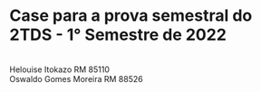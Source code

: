 # Case para a prova semestral do 2TDS - 1° Semestre de 2022
<br />
Helouise Itokazo  RM 85110
<br />
Oswaldo Gomes Moreira RM 88526
